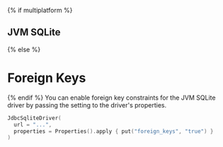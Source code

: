 {% if multiplatform %}
## JVM SQLite
{% else %}
# Foreign Keys
{% endif %}
You can enable foreign key constraints for the JVM SQLite driver by passing the setting to the driver's properties.

```kotlin
JdbcSqliteDriver(
  url = "...", 
  properties = Properties().apply { put("foreign_keys", "true") }
)
```
